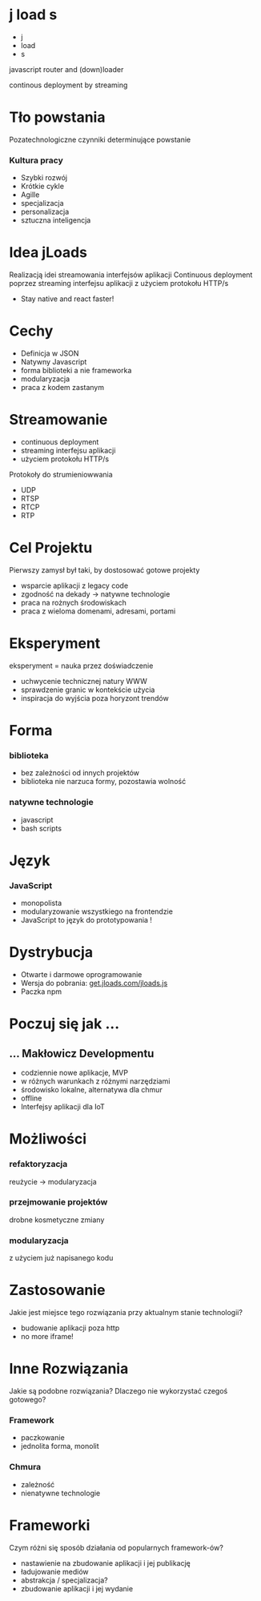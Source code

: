 # j load s

+ j 
+ load
+ s

javascript router and (down)loader

continous deployment by streaming


# Tło powstania
Pozatechnologiczne czynniki determinujące powstanie

### Kultura pracy
+ Szybki rozwój
+ Krótkie cykle
+ Agille
+ specjalizacja
+ personalizacja
+ sztuczna inteligencja


# Idea jLoads
Realizacją idei streamowania interfejsów aplikacji
Continuous deployment poprzez streaming interfejsu aplikacji z użyciem protokołu HTTP/s

+ Stay native and react faster!

# Cechy

+ Definicja w JSON
+ Natywny Javascript
+ forma biblioteki a nie frameworka
+ modularyzacja
+ praca z kodem zastanym



# Streamowanie
+ continuous deployment
+ streaming interfejsu aplikacji
+ użyciem protokołu HTTP/s

Protokoły do strumieniowwania
+ UDP
+ RTSP
+ RTCP
+ RTP


# Cel Projektu

Pierwszy zamysł był taki, by dostosować gotowe projekty
+ wsparcie aplikacji z legacy code
+ zgodność na dekady -> natywne technologie
+ praca na rożnych środowiskach
+ praca z wieloma domenami, adresami, portami


# Eksperyment
eksperyment = nauka przez doświadczenie

+ uchwycenie technicznej natury WWW
+ sprawdzenie granic w kontekście użycia
+ inspiracja do wyjścia poza horyzont trendów



# Forma

### biblioteka

+ bez zależności od innych projektów
+ biblioteka nie narzuca formy, pozostawia wolność

### natywne technologie

+ javascript
+ bash scripts


# Język

### JavaScript
+ monopolista
+ modularyzowanie wszystkiego na frontendzie
+ JavaScript to język do prototypowania !

# Dystrybucja

+ Otwarte i darmowe oprogramowanie 
+ Wersja do pobrania: [get.jloads.com/jloads.js](https://get.jloads.com/jloads.js)
+ Paczka npm


# Poczuj się jak ...

## ... Makłowicz Developmentu

+ codziennie nowe aplikacje, MVP
+ w różnych warunkach z różnymi narzędziami
+ środowisko lokalne, alternatywa dla chmur
+ offline
+ Interfejsy aplikacji dla IoT



# Możliwości

### refaktoryzacja 
reużycie -> modularyzacja

### przejmowanie projektów
drobne kosmetyczne zmiany

### modularyzacja
z użyciem już napisanego kodu



# Zastosowanie
Jakie jest miejsce tego rozwiązania przy aktualnym stanie technologii?
+ budowanie aplikacji poza http
+ no more iframe!


# Inne Rozwiązania
Jakie są podobne rozwiązania?
Dlaczego nie wykorzystać czegoś gotowego?


### Framework
+ paczkowanie
+ jednolita forma, monolit


### Chmura
+ zależność
+ nienatywne technologie


# Frameworki
Czym różni się sposób działania od popularnych framework-ów?

+ nastawienie na zbudowanie aplikacji i jej publikację
+ ładujowanie mediów
+ abstrakcja / specjalizacja?
+ zbudowanie aplikacji i jej wydanie


